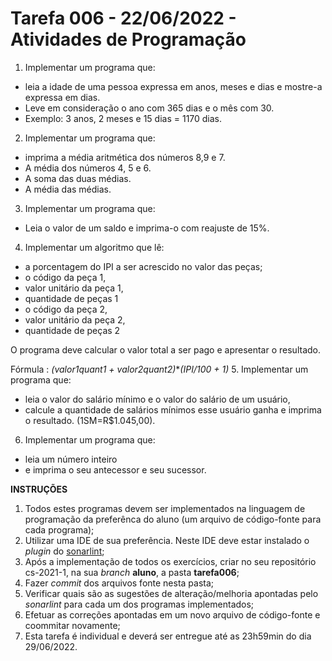 # Tarefa 006 - 22/06/2022 - Atividades de Programação

1. Implementar um programa que:

- leia a idade de uma pessoa expressa em anos, meses e dias e mostre-a expressa
  em dias.
- Leve em consideração o ano com 365 dias e o mês com 30.
- Exemplo: 3 anos, 2 meses e 15 dias = 1170 dias.

2. Implementar um programa que:

- imprima a média aritmética dos números 8,9 e 7.
- A média dos números 4, 5 e 6.
- A soma das duas médias.
- A média das médias.

3. Implementar um programa que:

- Leia o valor de um saldo e imprima-o com reajuste de 15%.

4. Implementar um algoritmo que lê:

- a porcentagem do IPI a ser acrescido no valor das peças;
- o código da peça 1,
- valor unitário da peça 1,
- quantidade de peças 1
- o código da peça 2,
- valor unitário da peça 2,
- quantidade de peças 2

O programa deve calcular o valor total a ser pago e apresentar o resultado.

Fórmula : _(valor1*quant1 + valor2*quant2)_\*_(IPI/100 + 1)_ 5. Implementar um
programa que:

- leia o valor do salário mínimo e o valor do salário de um usuário,
- calcule a quantidade de salários mínimos esse usuário ganha e imprima o
  resultado. (1SM=R$1.045,00).

6. Implementar um programa que:

- leia um número inteiro
- e imprima o seu antecessor e seu sucessor.

**INSTRUÇÕES**

1. Todos estes programas devem ser implementados na linguagem de programação da
   preferênca do aluno (um arquivo de código-fonte para cada programa);
2. Utilizar uma IDE de sua preferência. Neste IDE deve estar instalado o
   _plugin_ do [sonarlint](https://www.sonarlint.org/);
3. Após a implementação de todos os exercícios, criar no seu repositório
   cs-2021-1, na sua _branch_ **aluno**, a pasta **tarefa006**;
4. Fazer _commit_ dos arquivos fonte nesta pasta;
5. Verificar quais são as sugestões de alteração/melhoria apontadas pelo
   _sonarlint_ para cada um dos programas implementados;
6. Efetuar as correções apontadas em um novo arquivo de código-fonte e coommitar
   novamente;
7. Esta tarefa é individual e deverá ser entregue até as 23h59min do dia
   29/06/2022.
